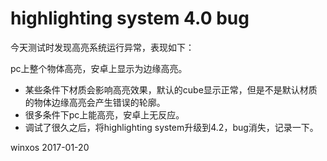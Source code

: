 # highlighting system 4.0 bug

今天测试时发现高亮系统运行异常，表现如下：

pc上整个物体高亮，安卓上显示为边缘高亮。

* 某些条件下材质会影响高亮效果，默认的cube显示正常，但是不是默认材质的物体边缘高亮会产生错误的轮廓。
* 很多条件下pc上能高亮，安卓上无反应。
* 调试了很久之后，将highlighting system升级到4.2，bug消失，记录一下。

winxos 2017-01-20